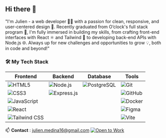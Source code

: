 ## Hi there 👋
"I'm Julien - a web developer 👨‍💻 with a passion for clean, responsive, and user-centered design 🎨. Recently graduated from O’clock's full stack program 🚀, I'm fully immersed in building my skills, from crafting front-end interfaces with React ⚛️ and Tailwind 🌈 to developing back-end APIs with Node.js 🌐. Always up for new challenges and opportunities to grow 💡, both in code and beyond!"


### 🛠️ My Tech Stack

| Frontend       | Backend       | Database       | Tools         |
| -------------- | ------------- | -------------- | ------------- |
| ![HTML5](https://img.shields.io/badge/-HTML5-E34F26?logo=html5&logoColor=white&style=for-the-badge) | ![Node.js](https://img.shields.io/badge/-Node.js-339933?logo=node.js&logoColor=white&style=for-the-badge) | ![PostgreSQL](https://img.shields.io/badge/-PostgreSQL-4169E1?logo=postgresql&logoColor=white&style=for-the-badge) | ![Git](https://img.shields.io/badge/-Git-F05032?logo=git&logoColor=white&style=for-the-badge) |
| ![CSS3](https://img.shields.io/badge/-CSS3-1572B6?logo=css3&logoColor=white&style=for-the-badge) | ![Express.js](https://img.shields.io/badge/-Express.js-000000?logo=express&logoColor=white&style=for-the-badge) | | ![GitHub](https://img.shields.io/badge/-GitHub-181717?logo=github&logoColor=white&style=for-the-badge) |
| ![JavaScript](https://img.shields.io/badge/-JavaScript-F7DF1E?logo=javascript&logoColor=black&style=for-the-badge) | | | ![Docker](https://img.shields.io/badge/-Docker-2496ED?logo=docker&logoColor=white&style=for-the-badge) |
| ![React](https://img.shields.io/badge/-React-61DAFB?logo=react&logoColor=black&style=for-the-badge) | | | ![Figma](https://img.shields.io/badge/-Figma-F24E1E?logo=figma&logoColor=white&style=for-the-badge) |
| ![Tailwind CSS](https://img.shields.io/badge/-Tailwind%20CSS-38B2AC?logo=tailwind-css&logoColor=white&style=for-the-badge) | | | ![Vite](https://img.shields.io/badge/-Vite-646CFF?logo=vite&logoColor=white&style=for-the-badge) |

📫 **Contact** : julien.medina16@gmail.com
[![Open to Work](https://img.shields.io/badge/Open%20to%20Work-%23brightgreen?style=for-the-badge&logo=linkedin)](https://www.linkedin.com/in/julien-m-269497236/)


